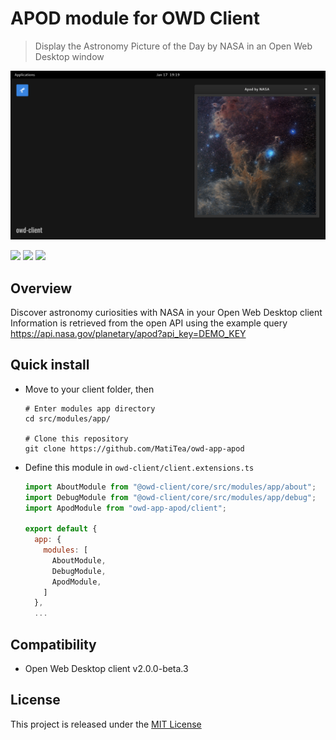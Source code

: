 # APOD module for OWD Client
> Display the Astronomy Picture of the Day by NASA in an Open Web Desktop window

<p>
    <img src="media/demo.png" alt="OWD Sample module demo" />
</p>

<p>
    <a href="https://github.com/MatiTea/owd-app-apod/blob/main/LICENSE"><img src="https://img.shields.io/badge/license-MIT-green.svg" /></a>
    <a href="https://github.com/owdproject/owd-client"><img src="https://img.shields.io/badge/owd-client-3A9CB6" /></a>
    <a href="https://github.com/topics/owd-modules"><img src="https://img.shields.io/badge/owd-modules-888" /></a>
</p>

## Overview
Discover astronomy curiosities with NASA in your Open Web Desktop client
Information is retrieved from the open API using the example query https://api.nasa.gov/planetary/apod?api_key=DEMO_KEY 

## Quick install
- Move to your client folder, then
  ```
  # Enter modules app directory
  cd src/modules/app/
  
  # Clone this repository
  git clone https://github.com/MatiTea/owd-app-apod
  ```
- Define this module in `owd-client/client.extensions.ts`
  ```js
  import AboutModule from "@owd-client/core/src/modules/app/about";
  import DebugModule from "@owd-client/core/src/modules/app/debug";
  import ApodModule from "owd-app-apod/client";

  export default {
    app: {
      modules: [
        AboutModule,
        DebugModule,
        ApodModule,
      ]
    },
    ...
  ```

## Compatibility
- Open Web Desktop client v2.0.0-beta.3

## License
This project is released under the [MIT License](LICENSE)